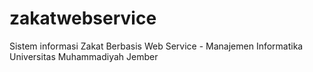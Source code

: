zakatwebservice
===============

Sistem informasi Zakat Berbasis Web Service - Manajemen Informatika Universitas Muhammadiyah Jember
